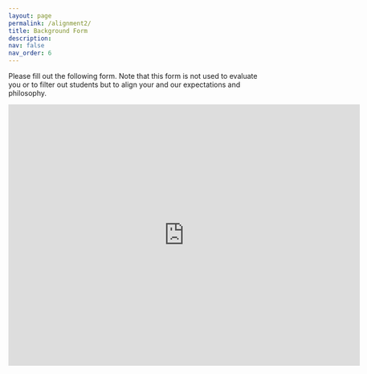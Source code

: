 ```yaml
---
layout: page
permalink: /alignment2/
title: Background Form
description:
nav: false
nav_order: 6
---
```

Please fill out the following form. Note that this form is not used to evaluate you or to filter out students but to align your and our expectations and philosophy.

<iframe src="https://docs.google.com/forms/d/e/1FAIpQLSduKUbRQQIiH2WBxP6o2-2roQN8aesAOUll1D5ObJxbJtzP1w/viewform?embedded=true" width="700" height="520" frameborder="0" marginheight="0" marginwidth="0">Loading…</iframe>

